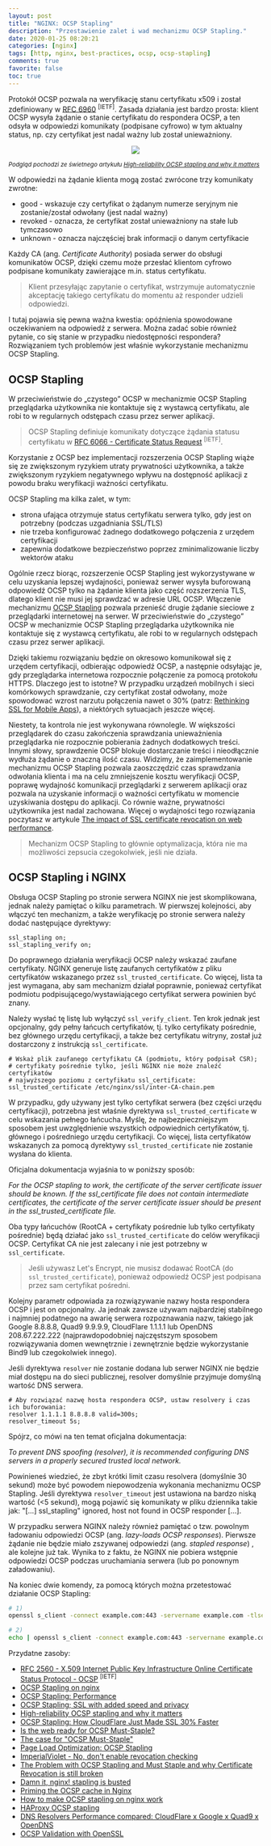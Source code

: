 ```yaml
---
layout: post
title: "NGINX: OCSP Stapling"
description: "Przestawienie zalet i wad mechanizmu OCSP Stapling."
date: 2020-01-25 08:20:21
categories: [nginx]
tags: [http, nginx, best-practices, ocsp, ocsp-stapling]
comments: true
favorite: false
toc: true
---
```


Protokół OCSP pozwala na weryfikację stanu certyfikatu x509 i został zdefiniowany w [RFC 6960](https://tools.ietf.org/html/rfc6960) <sup>[IETF]</sup>. Zasada działania jest bardzo prosta: klient OCSP wysyła żądanie o stanie certyfikatu do respondera OCSP, a ten odsyła w odpowiedzi komunikaty (podpisane cyfrowo) w tym aktualny status, np. czy certyfikat jest nadal ważny lub został unieważniony.

<p align="center">
  <img src="/assets/img/posts/ocsp_stapling.png">
</p>

<sup><i>Podgląd pochodzi ze świetnego artykułu [High-reliability OCSP stapling and why it matters](https://blog.cloudflare.com/high-reliability-ocsp-stapling/)</i></sup>

W odpowiedzi na żądanie klienta mogą zostać zwrócone trzy komunikaty zwrotne:

- <span class="h-a">good</span> - wskazuje czy certyfikat o żądanym numerze seryjnym nie zostanie/został odwołany (jest nadal ważny)
- <span class="h-a">revoked</span> - oznacza, że ​​certyfikat został unieważniony na stałe lub tymczasowo
- <span class="h-a">unknown</span> - oznacza najczęściej brak informacji o danym certyfikacie

Każdy CA (ang. _Certificate Authority_) posiada serwer do obsługi komunikatów OCSP, dzięki czemu może przesłać klientom cyfrowo podpisane komunikaty zawierające m.in. status certyfikatu.

  > Klient przesyłając zapytanie o certyfikat, wstrzymuje automatycznie akceptację takiego certyfikatu do momentu aż responder udzieli odpowiedzi.

I tutaj pojawia się pewna ważna kwestia: opóźnienia spowodowane oczekiwaniem na odpowiedź z serwera. Można zadać sobie również pytanie, co się stanie w przypadku niedostępności respondera? Rozwiązaniem tych problemów jest właśnie wykorzystanie mechanizmu OCSP Stapling.

## OCSP Stapling

W przeciwieństwie do „czystego” OCSP w mechanizmie OCSP Stapling przeglądarka użytkownika nie kontaktuje się z wystawcą certyfikatu, ale robi to w regularnych odstępach czasu przez serwer aplikacji.

  > OCSP Stapling definiuje komunikaty dotyczące żądania statusu certyfikatu w [RFC 6066 - Certificate Status Request](https://tools.ietf.org/html/rfc6066#section-8) <sup>[IETF]</sup>.

Korzystanie z OCSP bez implementacji rozszerzenia OCSP Stapling wiąże się ze zwiększonym ryzykiem utraty prywatności użytkownika, a także zwiększonym ryzykiem negatywnego wpływu na dostępność aplikacji z powodu braku weryfikacji ważności certyfikatu.

OCSP Stapling ma kilka zalet, w tym:

- strona ufająca otrzymuje status certyfikatu serwera tylko, gdy jest on potrzebny (podczas uzgadniania SSL/TLS)
- nie trzeba konfigurować żadnego dodatkowego połączenia z urzędem certyfikacji
- zapewnia dodatkowe bezpieczeństwo poprzez zminimalizowanie liczby wektorów ataku

Ogólnie rzecz biorąc, rozszerzenie OCSP Stapling jest wykorzystywane w celu uzyskania lepszej wydajności, ponieważ serwer wysyła buforowaną odpowiedź OCSP tylko na żądanie klienta jako część rozszerzenia TLS, dlatego klient nie musi jej sprawdzać w adresie URL OCSP. Włączenie mechanizmu [OCSP Stapling](https://www.tunetheweb.com/performance/ocsp-stapling/) pozwala przenieść drugie żądanie sieciowe z przeglądarki internetowej na serwer. W przeciwieństwie do „czystego” OCSP w mechanizmie OCSP Stapling przeglądarka użytkownika nie kontaktuje się z wystawcą certyfikatu, ale robi to w regularnych odstępach czasu przez serwer aplikacji.

Dzięki takiemu rozwiązaniu będzie on okresowo komunikował się z urzędem certyfikacji, odbierając odpowiedź OCSP, a następnie odsyłając je, gdy przeglądarka internetowa rozpocznie połączenie za pomocą protokołu HTTPS. Dlaczego jest to istotne? W przypadku urządzeń mobilnych i sieci komórkowych sprawdzanie, czy certyfikat został odwołany, może spowodować wzrost narzutu połączenia nawet o 30% (patrz: [Rethinking SSL for Mobile Apps](https://www.belshe.com/2012/02/04/rethinking-ssl-for-mobile-apps/)), a niektórych sytuacjach jeszcze więcej.

Niestety, ta kontrola nie jest wykonywana równolegle. W większości przeglądarek do czasu zakończenia sprawdzania unieważnienia przeglądarka nie rozpocznie pobierania żadnych dodatkowych treści. Innymi słowy, sprawdzenie OCSP blokuje dostarczanie treści i nieodłącznie wydłuża żądanie o znaczną ilość czasu. Widzimy, że zaimplementowanie mechanizmu OCSP Stapling pozwala zaoszczędzić czas sprawdzania odwołania klienta i ma na celu zmniejszenie kosztu weryfikacji OCSP, poprawę wydajność komunikacji przeglądarki z serwerem aplikacji oraz pozwala na uzyskanie informacji o ważności certyfikatu w momencie uzyskiwania dostępu do aplikacji. Co równie ważne, prywatności użytkownika jest nadal zachowana. Więcej o wydajności tego rozwiązania poczytasz w artykule [The impact of SSL certificate revocation on web performance](https://nooshu.github.io/blog/2020/01/26/the-impact-of-ssl-certificate-revocation-on-web-performance/).

  > Mechanizm OCSP Stapling to głównie optymalizacja, która nie ma możliwości zepsucia czegokolwiek, jeśli nie działa.

## OCSP Stapling i NGINX

Obsługa OCSP Stapling po stronie serwera NGINX nie jest skomplikowana, jednak należy pamiętać o kilku parametrach. W pierwszej kolejności, aby włączyć ten mechanizm, a także weryfikację po stronie serwera należy dodać następujące dyrektywy:

```nginx
ssl_stapling on;
ssl_stapling_verify on;
```

Do poprawnego działania weryfikacji OCSP należy wskazać zaufane certyfikaty. NGINX generuje listę zaufanych certyfikatów z pliku certyfikatów wskazanego przez `ssl_trusted_certificate`. Co więcej, lista ta jest wymagana, aby sam mechanizm działał poprawnie, ponieważ certyfikat podmiotu podpisującego/wystawiającego certyfikat serwera powinien być znany.

Należy wysłać tę listę lub wyłączyć `ssl_verify_client`. Ten krok jednak jest opcjonalny, gdy pełny łańcuch certyfikatów, tj. tylko certyfikaty pośrednie, bez głównego urzędu certyfikacji, a także bez certyfikatu witryny, został już dostarczony z instrukcją `ssl_certificate`.

```nginx
# Wskaż plik zaufanego certyfikatu CA (podmiotu, który podpisał CSR);
# certyfikaty pośrednie tylko, jeśli NGINX nie może znaleźć certyfikatów
# najwyższego poziomu z certyfikatu ssl_certificate:
ssl_trusted_certificate /etc/nginx/ssl/inter-CA-chain.pem
```

W przypadku, gdy używany jest tylko certyfikat serwera (bez części urzędu certyfikacji), potrzebna jest właśnie dyrektywa `ssl_trusted_certificate` w celu wskazania pełnego łańcucha. Myślę, że najbezpieczniejszym sposobem jest uwzględnienie wszystkich odpowiednich certyfikatów, tj. głównego i pośredniego urzędu certyfikacji. Co więcej, lista certyfikatów wskazanych za pomocą dyrektywy `ssl_trusted_certificate` nie zostanie wysłana do klienta.

Oficjalna dokumentacja wyjaśnia to w poniższy sposób:

<p class="ext">
  <em>
    For the OCSP stapling to work, the certificate of the server certificate issuer should be known. If the ssl_certificate file does not contain intermediate certificates, the certificate of the server certificate issuer should be present in the ssl_trusted_certificate file.
  </em>
</p>

Oba typy łańcuchów (RootCA + certyfikaty pośrednie lub tylko certyfikaty pośrednie) będą działać jako `ssl_trusted_certificate` do celów weryfikacji OCSP. Certyfikat CA nie jest zalecany i nie jest potrzebny w `ssl_certificate`.

  > Jeśli używasz Let's Encrypt, nie musisz dodawać RootCA (do `ssl_trusted_certificate`), ponieważ odpowiedź OCSP jest podpisana przez sam certyfikat pośredni.

Kolejny parametr odpowiada za rozwiązywanie nazwy hosta respondera OCSP i jest on opcjonalny. Ja jednak zawsze używam najbardziej stabilnego i najmniej podatnego na awarię serwera rozpoznawania nazw, takiego jak Google 8.8.8.8, Quad9 9.9.9.9, CloudFlare 1.1.1.1 lub OpenDNS 208.67.222.222 (najprawdopodobniej najczęstszym sposobem rozwiązywania domen wewnętrznie i zewnętrznie będzie wykorzystanie Bind9 lub czegokolwiek innego).

Jeśli dyrektywa `resolver` nie zostanie dodana lub serwer NGINX nie będzie miał dostępu na do sieci publicznej, resolver domyślnie przyjmuje domyślną wartość DNS serwera.

```nginx
# Aby rozwiązać nazwę hosta respondera OCSP, ustaw resolvery i czas ich buforowania:
resolver 1.1.1.1 8.8.8.8 valid=300s;
resolver_timeout 5s;
```

Spójrz, co mówi na ten temat oficjalna dokumentacja:

<p class="ext">
  <em>
    To prevent DNS spoofing (resolver), it is recommended configuring DNS servers in a properly secured trusted local network.
  </em>
</p>

Powinieneś wiedzieć, że zbyt krótki limit czasu resolvera (domyślnie 30 sekund) może być powodem niepowodzenia wykonania mechanizmu OCSP Stapling. Jeśli dyrektywa `resolver_timeout` jest ustawiona na bardzo niską wartość (<5 sekund), mogą pojawić się komunikaty w pliku dziennika takie jak: <span class="h-b">"[...] ssl_stapling" ignored, host not found in OCSP responder [...]</span>.

W przypadku serwera NGINX należy również pamiętać o tzw. powolnym ładowaniu odpowiedzi OCSP (ang. _lazy-loads OCSP responses_). Pierwsze żądanie nie będzie miało zszywanej odpowiedzi (ang. _stapled response_) , ale kolejne już tak. Wynika to z faktu, że NGINX nie pobiera wstępnie odpowiedzi OCSP podczas uruchamiania serwera (lub po ponownym załadowaniu).

Na koniec dwie komendy, za pomocą których można przetestować działanie OCSP Stapling:

```bash
# 1)
openssl s_client -connect example.com:443 -servername example.com -tlsextdebug -status

# 2)
echo | openssl s_client -connect example.com:443 -servername example.com -status 2> /dev/null | grep -A 17 'OCSP'
```

Przydatne zasoby:

- [RFC 2560 - X.509 Internet Public Key Infrastructure Online Certificate Status Protocol - OCSP](https://tools.ietf.org/html/rfc2560) <sup>[IETF]</sup>
- [OCSP Stapling on nginx](https://raymii.org/s/tutorials/OCSP_Stapling_on_nginx.html)
- [OCSP Stapling: Performance](https://www.tunetheweb.com/performance/ocsp-stapling/)
- [OCSP Stapling; SSL with added speed and privacy](https://scotthelme.co.uk/ocsp-stapling-speeding-up-ssl/)
- [High-reliability OCSP stapling and why it matters](https://blog.cloudflare.com/high-reliability-ocsp-stapling/)
- [OCSP Stapling: How CloudFlare Just Made SSL 30% Faster](https://blog.cloudflare.com/ocsp-stapling-how-cloudflare-just-made-ssl-30/)
- [Is the web ready for OCSP Must-Staple?](https://blog.apnic.net/2019/01/15/is-the-web-ready-for-ocsp-must-staple/)
- [The case for "OCSP Must-Staple"](https://www.grc.com/revocation/ocsp-must-staple.htm)
- [Page Load Optimization: OCSP Stapling](https://www.ssl.com/article/page-load-optimization-ocsp-stapling/)
- [ImperialViolet - No, don't enable revocation checking](https://www.imperialviolet.org/2014/04/19/revchecking.html)
- [The Problem with OCSP Stapling and Must Staple and why Certificate Revocation is still broken](https://blog.hboeck.de/archives/886-The-Problem-with-OCSP-Stapling-and-Must-Staple-and-why-Certificate-Revocation-is-still-broken.html)
- [Damn it, nginx! stapling is busted](https://blog.crashed.org/nginx-stapling-busted/)
- [Priming the OCSP cache in Nginx](https://unmitigatedrisk.com/?p=241)
- [How to make OCSP stapling on nginx work](https://matthiasadler.info/blog/ocsp-stapling-on-nginx-with-comodo-ssl/)
- [HAProxy OCSP stapling](https://icicimov.github.io/blog/server/HAProxy-OCSP-stapling/)
- [DNS Resolvers Performance compared: CloudFlare x Google x Quad9 x OpenDNS](https://medium.com/@nykolas.z/dns-resolvers-performance-compared-cloudflare-x-google-x-quad9-x-opendns-149e803734e5)
- [OCSP Validation with OpenSSL](https://akshayranganath.github.io/OCSP-Validation-With-Openssl/)
